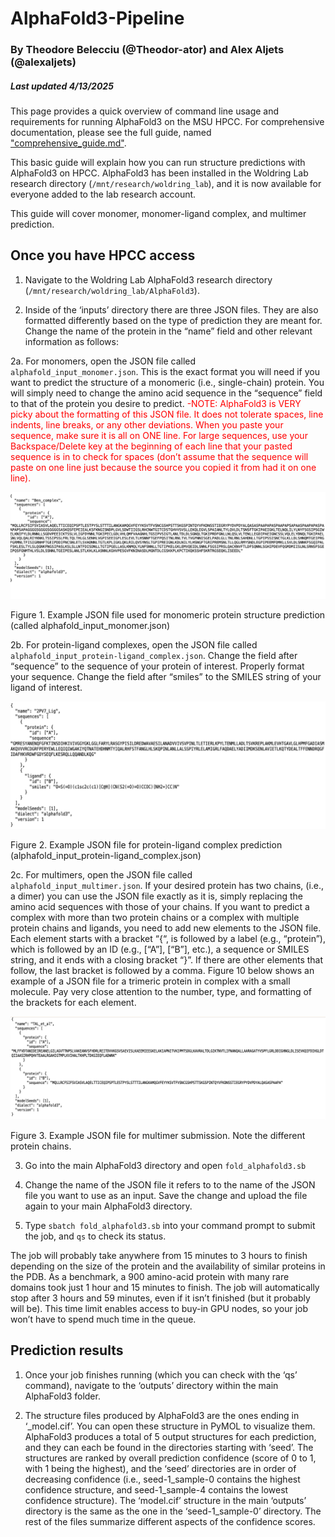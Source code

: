 # AlphaFold3-Pipeline
### By Theodore Belecciu (@Theodor-ator) and Alex Aljets (@alexaljets)
##### Last updated 4/13/2025

This page provides a quick overview of command line usage and requirements for running AlphaFold3 on the MSU HPCC. For comprehensive documentation, please see the full guide, named ["comprehensive_guide.md"](https://github.com/WoldringLabMSU/AlphaFold3-Pipeline/blob/main/comprehensive_guide.md).

This basic guide will explain how you can run structure predictions with AlphaFold3 on HPCC. AlphaFold3 has been installed in the Woldring Lab research directory (`/mnt/research/woldring_lab`), and it is now available for everyone added to the lab research account. 

This guide will cover monomer, monomer-ligand complex, and multimer prediction.

## Once you have HPCC access

1. Navigate to the Woldring Lab AlphaFold3 research directory (`/mnt/research/woldring_lab/AlphaFold3`).  

2. Inside of the ‘inputs’ directory there are three JSON files. They are also formatted differently based on the type of prediction they are meant for. Change the name of the protein in the “name” field and other relevant information as follows:

2a. For monomers, open the JSON file called `alphafold_input_monomer.json`. 
This is the exact format you will need if you want to predict the structure of a monomeric (i.e., single-chain) protein. You will simply need to change the amino acid sequence in the “sequence” field to that of the protein you desire to predict. 
<span style="color: red;">-NOTE: AlphaFold3 is VERY picky about the formatting of this JSON file. It does not tolerate spaces, line indents, line breaks, or any other deviations. When you paste your sequence, make sure it is all on ONE line. For large sequences, use your Backspace/Delete key at the beginning of each line that your pasted sequence is in to check for spaces (don’t assume that the sequence will paste on one line just because the source you copied it from had it on one line). </span>

![Alt text](https://github.com/WoldringLabMSU/AlphaFold3-Pipeline/blob/main/pictures/ss4.png)

Figure 1. Example JSON file used for monomeric protein structure prediction (called alphafold_input_monomer.json) 

2b. For protein-ligand complexes, open the JSON file called `alphafold_input_protein-ligand_complex.json`. 
Change the field after “sequence” to the sequence of your protein of interest. Properly format your sequence. 
Change the field after “smiles” to the SMILES string of your ligand of interest.

![Alt text](https://github.com/WoldringLabMSU/AlphaFold3-Pipeline/blob/main/pictures/ss8.png)

Figure 2. Example JSON file for protein-ligand complex prediction (alphafold_input_protein-ligand_complex.json) 

2c. For multimers, open the JSON file called `alphafold_input_multimer.json`. 
If your desired protein has two chains, (i.e., a dimer) you can use the JSON file exactly as it is, simply replacing the amino acid sequences with those of your chains.
If you want to predict a complex with more than two protein chains or a complex with multiple protein chains and ligands, you need to add new elements to the JSON file. Each element starts with a bracket “{“, is followed by a label (e.g., “protein”), which is followed by an ID (e.g., [“A”], [“B”], etc.), a sequence or SMILES string, and it ends with a closing bracket “}”. If there are other elements that follow, the last bracket is followed by a comma. Figure 10 below shows an example of a JSON file for a trimeric protein in complex with a small molecule. Pay very close attention to the number, type, and formatting of the brackets for each element. 

![Alt text](https://github.com/WoldringLabMSU/AlphaFold3-Pipeline/blob/main/pictures/ss9.png)

Figure 3. Example JSON file for multimer submission. Note the different protein chains. 

3. Go into the main AlphaFold3 directory and open `fold_alphafold3.sb` 

4. Change the name of the JSON file it refers to to the name of the JSON file you want to use as an input. Save the change and upload the file again to your main AlphaFold3 directory.

5. Type `sbatch fold_alphafold3.sb` into your command prompt to submit the job, and `qs` to check its status.  

The job will probably take anywhere from 15 minutes to 3 hours to finish depending on the size of the protein and the availability of similar proteins in the PDB. As a benchmark, a 900 amino-acid protein with many rare domains took just 1 hour and 15 minutes to finish. The job will automatically stop after 3 hours and 59 minutes, even if it isn’t finished (but it probably will be). This time limit enables access to buy-in GPU nodes, so your job won’t have to spend much time in the queue.  


## Prediction results 

1. Once your job finishes running (which you can check with the ‘qs’ command), navigate to the ‘outputs’ directory within the main AlphaFold3 folder. 

2. The structure files produced by AlphaFold3 are the ones ending in ‘_model.cif’. You can open these structure in PyMOL to visualize them. AlphaFold3 produces a total of 5 output structures for each prediction, and they can each be found in the directories starting with ‘seed’. The structures are ranked by overall prediction confidence (score of 0 to 1, with 1 being the highest), and the ‘seed’ directories are in order of decreasing confidence (i.e., seed-1_sample-0 contains the highest confidence structure, and seed-1_sample-4 contains the lowest confidence structure). The ‘model.cif’ structure in the main ‘outputs’ directory is the same as the one in the ‘seed-1_sample-0’ directory. The rest of the files summarize different aspects of the confidence scores.
